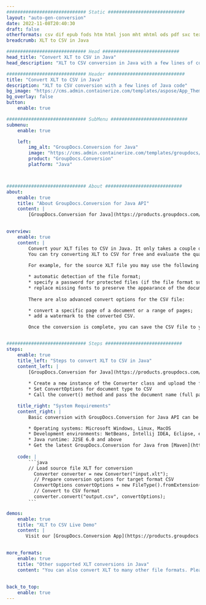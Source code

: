 ```yaml
---
############################# Static ############################
layout: "auto-gen-conversion"
date: 2022-11-08T20:40:30
draft: false
otherformats: csv dif epub fods htm html json mht mhtml ods pdf sxc tex tsv xlam xls xlsb xlsm xlsx xlt xltm xltx xml xps
breadcrumb: XLT to CSV in Java

############################# Head ############################
head_title: "Convert XLT to CSV in Java"
head_description: "XLT to CSV conversion in Java with a few lines of code. Convert over 160 file formats using the GroupDocs document conversion API for Java"

############################# Header ############################
title: "Convert XLT to CSV in Java"
description: "XLT to CSV conversion with a few lines of Java code"
bg_image: "https://cms.admin.containerize.com/templates/aspose/App_Themes/V3/images/bg/header1.png"
bg_overlay: false
button:
    enable: true

############################# SubMenu ############################
submenu:
    enable: true

    left:
        img_alt: "GroupDocs.Conversion for Java"
        image: "https://cms.admin.containerize.com/templates/groupdocs/images/product-logos/90x90-noborder/groupdocs-conversion-java.png"
        product: "GroupDocs.Conversion"
        platform: "Java"



############################# About ############################
about:
    enable: true
    title: "About GroupDocs.Conversion for Java API"
    content: |
        [GroupDocs.Conversion for Java](https://products.groupdocs.com/conversion/java/) is an advanced file format conversion API for converting between popular image and document formats such as Microsoft Office, OpenDocument, PDF, HTML, email, CAD. and much more with just a few lines of code. The native API automatically detects the formats of the original documents and offers many options for customizing the converted documents. Along with the function of extracting information from a document, it also supports caching of the conversion results to the local disk by default. However, any type of cache storage can be supported by implementing the appropriate interfaces - Amazon S3, Dropbox, Google Drive, Windows Azure, Reddis, or any others.
    

overview:
    enable: true
    content: |
        Convert your XLT files to CSV in Java. It only takes a couple of lines of Java code on any platform of your choice, such as Windows, Linux, macOS.
        You can try converting XLT to CSV for free and evaluate the quality of the conversion results. Along with simple file conversion scripts, you can try more sophisticated options for loading the XLT source file and storing the CSV output. 
        
        For example, for the source XLT file you may use the following load options:

        * automatic detection of the file format;
        * specify a password for protected files (if the file format supports it);
        * replace missing fonts to preserve the appearance of the document.
        
        There are also advanced convert options for the CSV file:

        * convert a specific page of a document or a range of pages;
        * add a watermark to the converted CSV.

        Once the conversion is complete, you can save the CSV file to your local file path or to any third party storage such as FTP, Amazon S3, Google Drive, Dropbox etc. Please note - to convert XLT to CSV, you do not need to install any additional software, such as MS Office, Open Office, Adobe Acrobat Reader etc.


############################# Steps ############################
steps:
    enable: true
    title_left: "Steps to convert XLT to CSV in Java"
    content_left: |
        [GroupDocs.Conversion for Java](https://products.groupdocs.com/conversion/java/) allows developers to easily convert XLT file to CSV with a few lines of code.
        
        * Create a new instance of the Converter class and upload the file XLT with the full path
        * Set ConvertOptions for document type to CSV
        * Call the convert() method and pass the document name (full path) and format (CSV) as a parameter

    title_right: "System Requirements"
    content_right: |
        Basic conversion with GroupDocs.Conversion for Java API can be done with just a few lines of code. Our APIs are supported on all major platforms and operating systems. Before executing the code below, make sure you have the following prerequisites installed on your system.

        * Operating systems: Microsoft Windows, Linux, MacOS
        * Development environments: NetBeans, Intellij IDEA, Eclipse, etc.
        * Java runtime: J2SE 6.0 and above
        * Get the latest GroupDocs.Conversion for Java from [Maven](https://repository.groupdocs.com/webapp/#/artifacts/browse/tree/General/repo/com/groupdocs/groupdocs-conversion)
         
    code: |
        ```java    
        // Load source file XLT for conversion
          Converter converter = new Converter("input.xlt");
          // Prepare conversion options for target format CSV
          ConvertOptions convertOptions = new FileType().fromExtension("csv").getConvertOptions();
          // Convert to CSV format
          converter.convert("output.csv", convertOptions);
        ```

demos:
    enable: true
    title: "XLT to CSV Live Demo"
    content: |
       Visit our [GroupDocs.Conversion App](https://products.groupdocs.app/conversion/family) website and try XLT to CSV conversion now. The free demo has the following benefits
          

more_formats:
    enable: true
    title: "Other supported XLT conversions in Java"
    content: "You can also convert XLT to many other file formats. Please see the list below."
       
       
back_to_top:
    enable: true
---
```

